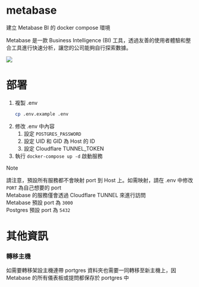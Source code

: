 # metabase
建立 Metabase BI 的 docker compose 環境

Metabase 是一款 Business Intelligence (BI) 工具，透過友善的使用者體驗和整合工具進行快速分析，讓您的公司能夠自行探索數據。

![](https://www.metabase.com/images/home/homepage_video.gif)

# 部署

1. 複製 .env
    ```bash
    cp .env.example .env
    ```
2. 修改 .env 中內容
   1. 設定 `POSTGRES_PASSWORD`
   2. 設定 UID 和 GID 為 Host 的 ID
   3. 設定 Cloudflare TUNNEL_TOKEN
3. 執行 `docker-compose up -d` 啟動服務

> [!NOTE]  
> 請注意，預設所有服務都不會映射 port 到 Host 上。如需映射，請在 .env 中修改 `PORT` 為自己想要的 port  
> Metabase 的服務僅會透過 Cloudflare TUNNEL 來進行訪問  
> Metabase 預設 port 為 `3000`  
> Postgres 預設 port 為 `5432`

# 其他資訊

### 轉移主機
如需要轉移架設主機連帶 portgres 資料夾也需要一同轉移至新主機上，因 Metabase 的所有儀表板或提問都保存於 portgres 中